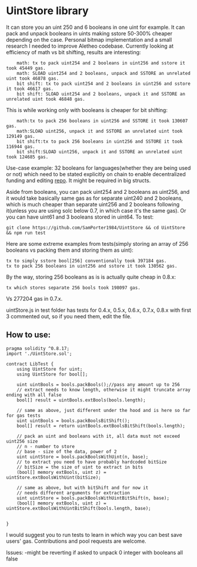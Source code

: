 # UintStore library

It can store you an uint 250 and 6 booleans in one uint for example. It can pack and unpack booleans in uints making sstore 50-300% cheaper depending on the case. Personal bitmap implementation and a small research I needed to improve Aletheo codebase. Currently looking at efficiency of math vs bit shifting, results are interesting:

```
    math: tx to pack uint254 and 2 booleans in uint256 and sstore it took 45449 gas.
    math: SLOAD uint254 and 2 booleans, unpack and SSTORE an unrelated uint took 46878 gas.
    bit shift: tx to pack uint254 and 2 booleans in uint256 and sstore it took 46617 gas.
    bit shift: SLOAD uint254 and 2 booleans, unpack it and SSTORE an unrelated uint took 46848 gas.
```

This is while working only with booleans is cheaper for bit shifting:

```
    math:tx to pack 256 booleans in uint256 and SSTORE it took 130607 gas.
    math:SLOAD uint256, unpack it and SSTORE an unrelated uint took 129149 gas.
    bit shift:tx to pack 256 booleans in uint256 and SSTORE it took 116944 gas.
    bit shift:SLOAD uint256, unpack it and SSTORE an unrelated uint took 124685 gas.
```

Use-case example: 32 booleans for languages(whether they are being used or not) which need to be stated explicitly on chain to enable decentralized funding and editing [repo](https://github.com/SamPorter1984/Aletheo/blob/main/contracts/CampaignMarket.sol). It might be required in big structs.

Aside from booleans, you can pack uint254 and 2 booleans as uint256, and it would take basically same gas as for separate uint240 and 2 booleans, which is much cheaper than separate uint256 and 2 booleans following it(unless you are using solc below 0.7, in which case it's the same gas).
Or you can have uint61 and 3 booleans stored in uint64.
To test:

```
git clone https://github.com/SamPorter1984/UintStore && cd UintStore && npm run test
```

Here are some extreme examples from tests(simply storing an array of 256 booleans vs packing them and storing them as uint):

```
tx to simply sstore bool[256] conventionally took 397184 gas.
tx to pack 256 booleans in uint256 and sstore it took 130562 gas.
```

By the way, storing 256 booleans as is is actually quite cheap in 0.8.x:

```
tx which stores separate 256 bools took 198097 gas.
```

Vs 277204 gas in 0.7.x.

uintStore.js in test folder has tests for 0.4.x, 0.5.x, 0.6.x, 0.7.x, 0.8.x with first 3 commented out, so if you need them, edit the file.

## How to use:

```
pragma solidity ^0.8.17;
import './UintStore.sol';

contract LibTest {
    using UintStore for uint;
    using UintStore for bool[];

    uint uintBools = bools.packBools();//pass any amount up to 256
    // extract needs to know length, otherwise it might truncate array ending with all false
    bool[] result = uintBools.extBools(bools.length);

    // same as above, just different under the hood and is here so far for gas tests
    uint uintBools = bools.packBoolsBitShift();
    bool[] result = return uintBools.extBoolsBitShift(bools.length);

    // pack an uint and booleans with it, all data must not exceed uint256 size
    // n - number to store
    // base - size of the data, power of 2
    uint uintStore = bools.packBoolsWithUint(n, base);
    // to extract you need to have probably hardcoded bitSize
    // bitSize = the size of uint to extract in bits
    (bool[] memory extBools, uint z) = uintStore.extBoolsWithUint(bitSize);

    // same as above, but with bitShift and for now it
    // needs different arguments for extraction
    uint uintStore = bools.packBoolsWithUintBitShift(n, base);
    (bool[] memory extBools, uint z) = uintStore.extBoolsWithUintBitShift(bools.length, base);


}
```

I would suggest you to run tests to learn in which way you can best save users' gas. Contributions and pool requests are welcome.

Issues:
-might be reverting if asked to unpack 0 integer with booleans all false
